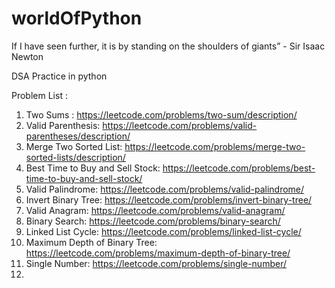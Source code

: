 # worldOfPython

If I have seen further, it is by standing on the shoulders of giants” - Sir Isaac Newton

DSA Practice in python

Problem List :

1. Two Sums : https://leetcode.com/problems/two-sum/description/
2. Valid Parenthesis: https://leetcode.com/problems/valid-parentheses/description/
3. Merge Two Sorted List: https://leetcode.com/problems/merge-two-sorted-lists/description/
4. Best Time to Buy and Sell Stock: https://leetcode.com/problems/best-time-to-buy-and-sell-stock/
5. Valid Palindrome: https://leetcode.com/problems/valid-palindrome/
6. Invert Binary Tree: https://leetcode.com/problems/invert-binary-tree/
7. Valid Anagram: https://leetcode.com/problems/valid-anagram/
8. Binary Search: https://leetcode.com/problems/binary-search/
9. Linked List Cycle: https://leetcode.com/problems/linked-list-cycle/
10. Maximum Depth of Binary Tree: https://leetcode.com/problems/maximum-depth-of-binary-tree/
11. Single Number: https://leetcode.com/problems/single-number/
12. 

